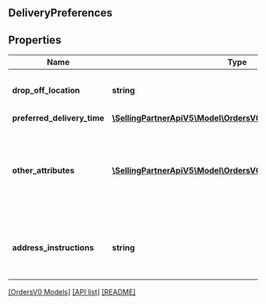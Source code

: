 ## DeliveryPreferences

## Properties

Name | Type | Description | Notes
------------ | ------------- | ------------- | -------------
**drop_off_location** | **string** | Drop-off location selected by the customer. | [optional]
**preferred_delivery_time** | [**\SellingPartnerApiV5\Model\OrdersV0\PreferredDeliveryTime**](PreferredDeliveryTime.md) |  | [optional]
**other_attributes** | [**\SellingPartnerApiV5\Model\OrdersV0\OtherDeliveryAttributes[]**](OtherDeliveryAttributes.md) | Enumerated list of miscellaneous delivery attributes associated with the shipping address. | [optional]
**address_instructions** | **string** | Building instructions, nearby landmark or navigation instructions. | [optional]

[[OrdersV0 Models]](../) [[API list]](../../Api) [[README]](../../../README.md)
